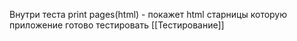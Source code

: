 Внутри теста print pages(html)  - покажет html старницы которую приложение готово тестировать
[[Тестирование]]